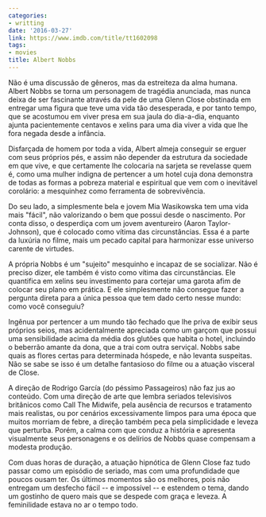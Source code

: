 ```yaml
---
categories:
- writting
date: '2016-03-27'
link: https://www.imdb.com/title/tt1602098
tags:
- movies
title: Albert Nobbs
---
```


Não é uma discussão de gêneros, mas da estreiteza da alma humana. Albert Nobbs se torna um personagem de tragédia anunciada, mas nunca deixa de ser fascinante através da pele de uma Glenn Close obstinada em entregar uma figura que teve uma vida tão desesperada, e por tanto tempo, que se acostumou em viver presa em sua jaula do dia-a-dia, enquanto ajunta pacientemente centavos e xelins para uma dia viver a vida que lhe fora negada desde a infância. 

Disfarçada de homem por toda a vida, Albert almeja conseguir se erguer com seus próprios pés, e assim não depender da estrutura da sociedade em que vive, e que certamente lhe colocaria na sarjeta se revelasse quem é, como uma mulher indigna de pertencer a um hotel cuja dona demonstra de todas as formas a pobreza material e espiritual que vem com o inevitável corolário: a mesquinhez como ferramenta de sobrevivência.

Do seu lado, a simplesmente bela e jovem Mia Wasikowska tem uma vida mais "fácil", não valorizando o bem que possui desde o nascimento. Por conta disso, o desperdiça com um jovem aventureiro (Aaron Taylor-Johnson), que é colocado como vítima das circunstâncias. Essa é a parte da luxúria no filme, mais um pecado capital para harmonizar esse universo carente de virtudes.

A própria Nobbs é um "sujeito" mesquinho e incapaz de se socializar. Não é preciso dizer, ele também é visto como vítima das circunstâncias. Ele quantifica em xelins seu investimento para cortejar uma garota afim de colocar seu plano em prática. E ele simplesmente não consegue fazer a pergunta direta para a única pessoa que tem dado certo nesse mundo: como você conseguiu?

Ingênua por pertencer a um mundo tão fechado que lhe priva de exibir seus próprios seios, mas acidentalmente apreciada como um garçom que possui uma sensibilidade acima da média dos glutões que habita o hotel, incluindo o beberrão amante da dona, que a trai com outra serviçal. Nobbs sabe quais as flores certas para determinada hóspede, e não levanta suspeitas. Não se sabe se isso é um detalhe fantasioso do filme ou a atuação visceral de Close.

A direção de Rodrigo García (do péssimo Passageiros) não faz jus ao conteúdo. Com uma direção de arte que lembra seriados televisivos britânicos como Call The Midwife, pela ausência de recursos e tratamento mais realistas, ou por cenários excessivamente limpos para uma época que muitos morriam de febre, a direção também peca pela simplicidade e leveza que perturba. Porém, a calma com que conduz a história e apresenta visualmente seus personagens e os delírios de Nobbs quase compensam a modesta produção.

Com duas horas de duração, a atuação hipnótica de Glenn Close faz tudo passar como um episódio de seriado, mas com uma profundidade que poucos ousam ter. Os últimos momentos são os melhores, pois não entregam um desfecho fácil -- e impossível -- e estendem o tema, dando um gostinho de quero mais que se despede com graça e leveza. A feminilidade estava no ar o tempo todo.

